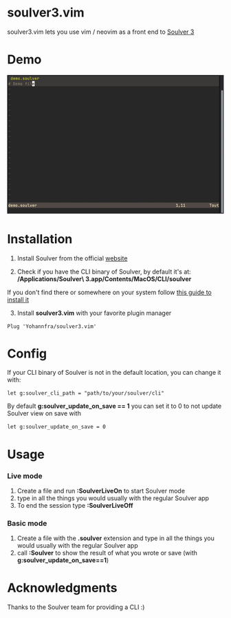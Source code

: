 # soulver3.vim

soulver3.vim lets you use vim / neovim as a front end to [Soulver 3](https://soulver.app/)

# Demo

![demo](.github/gif_demo_soulver_vim.gif)


# Installation

1. Install Soulver from the official [website](https://soulver.app/)

2. Check if you have the CLI binary of Soulver, by default it's at: \
**/Applications/Soulver\ 3.app/Contents/MacOS/CLI/soulver**

If you don't find there or somewhere on your system follow [this guide to install it](https://documentation.soulver.app/documentation/command-line-tool-automator-and-services)

3. Install **soulver3.vim** with your favorite plugin manager

```vim
Plug 'Yohannfra/soulver3.vim'
```

# Config

If your CLI binary of Soulver is not in the default location, you can change it with:
```vim
let g:soulver_cli_path = "path/to/your/soulver/cli"
```

By default **g:soulver_update_on_save == 1** you can set it to 0 to not update Soulver view on save with
```vim
let g:soulver_update_on_save = 0
```

# Usage

### Live mode
1. Create a file and run **:SoulverLiveOn** to start Soulver mode
2. type in all the things you would usually with the regular Soulver app
3. To end the session type **:SoulverLiveOff**

### Basic mode
1. Create a file with the **.soulver** extension and type in all the things you would usually with the regular Soulver app
2. call **:Soulver** to show the result of what you wrote or save (with **g:soulver_update_on_save==1**)

# Acknowledgments

Thanks to the Soulver team for providing a CLI :)
